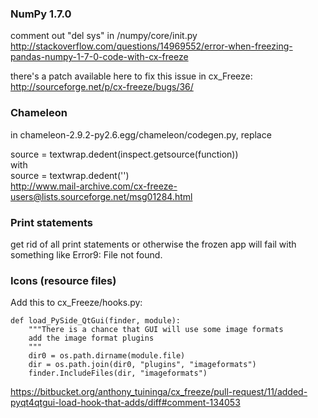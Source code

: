 ### NumPy 1.7.0

comment out "del sys" in /numpy/core/init.py  
http://stackoverflow.com/questions/14969552/error-when-freezing-pandas-numpy-1-7-0-code-with-cx-freeze
  
there's a patch available here to fix this issue in cx_Freeze:  
http://sourceforge.net/p/cx-freeze/bugs/36/

### Chameleon

in chameleon-2.9.2-py2.6.egg/chameleon/codegen.py, replace

source = textwrap.dedent(inspect.getsource(function))  
with  
source = textwrap.dedent('')  
http://www.mail-archive.com/cx-freeze-users@lists.sourceforge.net/msg01284.html

### Print statements

get rid of all print statements or otherwise the frozen app will fail with something like Error9: File not found.

### Icons (resource files)

Add this to cx_Freeze/hooks.py:

    def load_PySide_QtGui(finder, module):
        """There is a chance that GUI will use some image formats
        add the image format plugins
        """
        dir0 = os.path.dirname(module.file)
        dir = os.path.join(dir0, "plugins", "imageformats")
        finder.IncludeFiles(dir, "imageformats")

https://bitbucket.org/anthony_tuininga/cx_freeze/pull-request/11/added-pyqt4qtgui-load-hook-that-adds/diff#comment-134053
